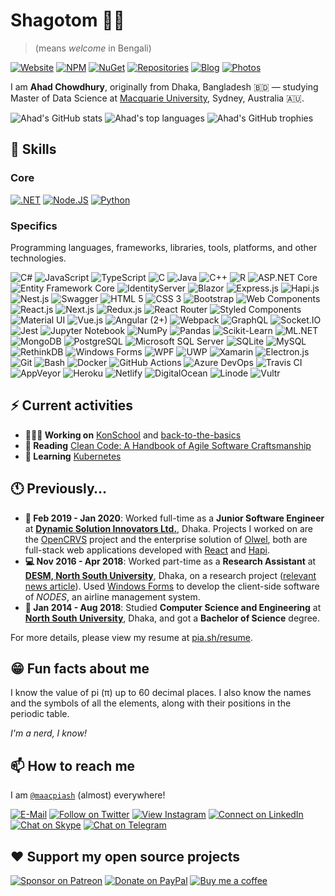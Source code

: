 # Shagotom 👋🏽

> (means *welcome* in Bengali)

[![Website](https://img.shields.io/badge/website-663399.svg?&style=for-the-badge&logo=gatsby)](https://www.maacpiash.com)
[![NPM](https://img.shields.io/badge/NPM-CB3837?style=for-the-badge&logo=npm)](https://www.npmjs.com/~maacpiash)
[![NuGet](https://img.shields.io/badge/NuGet-004880?style=for-the-badge&logo=nuget)](https://www.nuget.org/profiles/maacpiash)
[![Repositories](https://img.shields.io/badge/Repositories-181717?style=for-the-badge&logo=github)](https://github.com/maacpiash?tab=repositories)
[![Blog](https://img.shields.io/badge/Blog-2962FF?style=for-the-badge&logo=hashnode)](https://blog.maacpiash.com)
[![Photos](https://img.shields.io/badge/photos-0063DC.svg?&style=for-the-badge&logo=flickr&logoColor=white)](https://www.flickr.com/photos/maacpiash/)

I am **Ahad Chowdhury**, originally from Dhaka, Bangladesh 🇧🇩 — studying Master of Data Science at [Macquarie University](https://www.mq.edu.au/), Sydney, Australia 🇦🇺.

![Ahad's GitHub stats](https://github-readme-stats.vercel.app/api?username=maacpiash&show_icons=true&hide_border=true&theme=dark)
![Ahad's top languages](https://github-readme-stats.vercel.app/api/top-langs/?username=maacpiash&hide=jupyter%20notebook,html,css&layout=compact&hide_border=true&langs_count=8&theme=dark)
![Ahad's GitHub trophies](https://github-profile-trophy.vercel.app/?username=maacpiash&no-bg=true&row=2&col=3)

## 🧠 Skills

### Core

[![.NET](https://img.shields.io/badge/.NET-5C2D91?style=for-the-badge&logo=.net&logoColor=white)](https://github.com/dotnet)
[![Node.JS](https://img.shields.io/badge/Node.js-339933?style=for-the-badge&logo=node.js&logoColor=white)](https://github.com/nodejs)
[![Python](https://img.shields.io/badge/Python-004880?style=for-the-badge&logo=python&logoColor=white)](https://github.com/python)

### Specifics

Programming languages, frameworks, libraries, tools, platforms, and other technologies.

![C#](https://img.shields.io/badge/C%23-239120?style=flat-square&logo=c-sharp&logoColor=white)
![JavaScript](https://img.shields.io/badge/JavaScript-F7DF1E?style=flat-square&logo=JavaScript&logoColor=white)
![TypeScript](https://img.shields.io/badge/TypeScript-3178C6?style=flat-square&logo=TypeScript&logoColor=white)
![C](https://img.shields.io/badge/C-A8B9CC?style=flat-square&logo=c&logoColor=white)
![Java](https://img.shields.io/badge/Java-007396?style=flat-square&logo=java&logoColor=white)
![C++](https://img.shields.io/badge/C%2B%2B-00599C?style=flat-square&logo=C%2B%2B&logoColor=white)
![R](https://img.shields.io/badge/R-276DC3?style=flat-square&logo=r&logoColor=white)
![ASP.NET Core](https://img.shields.io/badge/ASP.NET%20Core-5C2D91?style=flat-square&logo=.net&logoColor=white)
![Entity Framework Core](https://img.shields.io/badge/Entity%20Framework%20Core-5C2D91?style=flat-square&logo=.net&logoColor=white)
![IdentityServer](https://img.shields.io/badge/IdentityServer-F78C40?style=flat-square&logo=openid&logoColor=white)
![Blazor](https://img.shields.io/badge/Blazor-512BD4?style=flat-square&logo=blazor&logoColor=white)
![Express.js](https://img.shields.io/badge/Express.js-000000?style=flat-square&logo=express&logoColor=white)
![Hapi.js](https://img.shields.io/badge/Hapi.js-F79727?style=flat-square&logo=node.js&logoColor=white)
![Nest.js](https://img.shields.io/badge/Nest.js-E0234E?style=flat-square&logo=nestjs&logoColor=white)
![Swagger](https://img.shields.io/badge/Swagger-85EA2D?style=flat-square&logo=swagger&logoColor=white)
![HTML 5](https://img.shields.io/badge/HTML-E34F26?style=flat-square&logo=html5&logoColor=white)
![CSS 3](https://img.shields.io/badge/CSS-1572B6?style=flat-square&logo=css3&logoColor=white)
![Bootstrap](https://img.shields.io/badge/Bootstrap-7952B3?style=flat-square&logo=bootstrap&logoColor=white)
![Web Components](https://img.shields.io/badge/Web%20Components-29ABE2?style=flat-square&logo=webcomponents.org&logoColor=white)
![React.js](https://img.shields.io/badge/React.js-61DAFB?style=flat-square&logo=react&logoColor=white)
![Next.js](https://img.shields.io/badge/-Next.js-000000?style=flat-square&logo=next.js&logoColor=white)
![Redux.js](https://img.shields.io/badge/-Redux.js-764ABC?style=flat-square&logo=redux&logoColor=white)
![React Router](https://img.shields.io/badge/-React%20Router-CA4245?style=flat-square&logo=react-router&logoColor=white)
![Styled Components](https://img.shields.io/badge/Styled%20Components-DB7093?style=flat-square&logo=styled-components&logoColor=white)
![Material UI](https://img.shields.io/badge/-Material%20UI-0081CB?style=flat-square&logo=material-ui&logoColor=white)
![Vue.js](https://img.shields.io/badge/Vue.js-4FC08D?style=flat-square&logo=vue.js&logoColor=white)
![Angular (2+)](https://img.shields.io/badge/-Angular%20(2%2B)-DD0031?style=flat-square&logo=angular&logoColor=white)
![Webpack](https://img.shields.io/badge/Webpack-8DD6F9?style=flat-square&logo=webpack&logoColor=white)
![GraphQL](https://img.shields.io/badge/GraphQL-E10098?style=flat-square&logo=graphql&logoColor=white)
![Socket.IO](https://img.shields.io/badge/Socket.IO-010101?style=flat-square&logo=socket.io&logoColor=white)
![Jest](https://img.shields.io/badge/Jest-C21325?style=flat-square&logo=jest&logoColor=white)
![Jupyter Notebook](https://img.shields.io/badge/Jupyter%20Notebook-F37626?style=flat-square&logo=jupyter&logoColor=white)
![NumPy](https://img.shields.io/badge/NumPy-013243?style=flat-square&logo=numpy&logoColor=white)
![Pandas](https://img.shields.io/badge/Pandas-150458?style=flat-square&logo=pandas&logoColor=white)
![Scikit-Learn](https://img.shields.io/badge/Scikit%20Learn-F7931E?style=flat-square&logo=scikit-learn&logoColor=white)
![ML.NET](https://img.shields.io/badge/ML.NET-5C2D91?style=flat-square&logo=.net&logoColor=white)
![MongoDB](https://img.shields.io/badge/MongoDB-47A248?style=flat-square&logo=mongodb&logoColor=white)
![PostgreSQL](https://img.shields.io/badge/PostgreSQL-336791?style=flat-square&logo=postgresql&logoColor=white)
![Microsoft SQL Server](https://img.shields.io/badge/Microsoft%20SQL%20Server-CC2927?style=flat-square&logo=microsoft-sql-server&logoColor=white)
![SQLite](https://img.shields.io/badge/SQLite-003B57?style=flat-square&logo=sqlite&logoColor=white)
![MySQL](https://img.shields.io/badge/MySQL-4479A1?style=flat-square&logo=mysql&logoColor=white)
![RethinkDB](https://img.shields.io/badge/RethinkDB-339933?style=flat-square&logo=node.js&logoColor=white)
![Windows Forms](https://img.shields.io/badge/Windows%20Forms-0078D6?style=flat-square&logo=windows&logoColor=white)
![WPF](https://img.shields.io/badge/WPF-0078D6?style=flat-square&logo=windows&logoColor=white)
![UWP](https://img.shields.io/badge/UWP-5E5E5E?style=flat-square&logo=microsoft&logoColor=white)
![Xamarin](https://img.shields.io/badge/Xamarin-3498DB?style=flat-square&logo=xamarin&logoColor=white)
![Electron.js](https://img.shields.io/badge/Electron.js-47848F?style=flat-square&logo=xamarin&logoColor=white)
![Git](https://img.shields.io/badge/Git-F05032?style=flat-square&logo=git&logoColor=white)
![Bash](https://img.shields.io/badge/Bash-4EAA25?style=flat-square&logo=gnu-bash&logoColor=white)
![Docker](https://img.shields.io/badge/Docker-2496ED?style=flat-square&logo=docker&logoColor=white)
![GitHub Actions](https://img.shields.io/badge/GitHub%20Actions-2088FF?style=flat-square&logo=github-actions&logoColor=white)
![Azure DevOps](https://img.shields.io/badge/Azure%20DevOps-0078D7?style=flat-square&logo=azure-devops&logoColor=white)
![Travis CI](https://img.shields.io/badge/Travis%20CI-3EAAAF?style=flat-square&logo=travis-ci&logoColor=white)
![AppVeyor](https://img.shields.io/badge/AppVeyor-00B3E0?style=flat-square&logo=appveyor&logoColor=white)
![Heroku](https://img.shields.io/badge/Heroku-430098?style=flat-square&logo=heroku&logoColor=white)
![Netlify](https://img.shields.io/badge/Netlify-00C7B7?style=flat-square&logo=netlify&logoColor=white)
![DigitalOcean](https://img.shields.io/badge/DigitalOcean-0080FF?style=flat-square&logo=digitalocean&logoColor=white)
![Linode](https://img.shields.io/badge/Linode-00A95C?style=flat-square&logo=linode&logoColor=white)
![Vultr](https://img.shields.io/badge/Vultr-007BFC?style=flat-square&logo=vultr&logoColor=white)

## ⚡ Current activities

- **👨🏽‍💻 Working on** [KonSchool](https://github.com/maacpiash/KonSchool) and [back-to-the-basics](https://github.com/maacpiash/back-to-the-basics)
- **📖 Reading** [Clean Code: A Handbook of Agile Software Craftsmanship](https://www.amazon.com.au/dp/0132350882)
- **💭 Learning** [Kubernetes](https://github.com/kubernetes/kubernetes)

## 🕚 Previously…

- **🏢 Feb 2019 - Jan 2020**: Worked full-time as a **Junior Software Engineer** at [**Dynamic Solution Innovators Ltd.**](http://dsinnovators.com), Dhaka. Projects I worked on are the [OpenCRVS](https://github.com/opencrvs/opencrvs-core) project and the enterprise solution of [Olwel](https://olwel.com), both are full-stack web applications developed with [React](https://github.com/facebook/react) and [Hapi](https://github.com/hapijs/hapi).
- **💻 Nov 2016 - Apr 2018**: Worked part-time as a **Research Assistant** at [**DESM, North South University**](http://www.northsouth.edu/academic/shls/esm/), Dhaka, on a research project ([relevant news article](http://www.ipsnews.net/2017/05/flying-green-in-bangladesh/)). Used [Windows Forms](https://github.com/dotnet/winforms) to develop the client-side software of *NODES*, an airline management system.
- **🎒 Jan 2014 - Aug 2018**: Studied **Computer Science and Engineering** at [**North South University**](http://www.northsouth.edu), Dhaka, and got a **Bachelor of Science** degree.

For more details, please view my resume at [pia.sh/resume](https://pia.sh/resume).

## 😁 Fun facts about me

I know the value of pi (π) up to 60 decimal places. I also know the names and the symbols of all the elements, along with their positions in the periodic table.

*I'm a nerd, I know!*

## 📫 How to reach me

I am [`@maacpiash`](https://maacpia.sh) (almost) everywhere!

[![E-Mail](https://img.shields.io/badge/Email-840010?style=for-the-badge&logo=tutanota)](mailto:github@maacpiash.com)
[![Follow on Twitter](https://img.shields.io/badge/Follow-1DA1F2?style=for-the-badge&logo=twitter&logoColor=white)](https://twitter.com/maacpiash)
[![View Instagram](https://img.shields.io/badge/view-E4405F.svg?&style=for-the-badge&logo=instagram&logoColor=white)](https://instagram.com/maacpiash)
[![Connect on LinkedIn](https://img.shields.io/badge/connect-0077B5.svg?&style=for-the-badge&logo=linkedin)](https://www.linkedin.com/in/maacpiash)
[![Chat on Skype](https://img.shields.io/badge/chat-00AFF0.svg?&style=for-the-badge&logo=skype-for-business&logoColor=white)](https://join.skype.com/invite/UVzqFuCFERPh)
[![Chat on Telegram](https://img.shields.io/badge/message-3CB5F0.svg?&style=for-the-badge&logo=telegram&logoColor=white)](https://t.me/maacpiash)

## ❤️ Support my open source projects

[![Sponsor on Patreon](https://img.shields.io/badge/patreon-F96854.svg?&style=for-the-badge&logo=patreon&logoColor=white)](https://patreon.com/maacpiash)
[![Donate on PayPal](https://img.shields.io/badge/paypal-10558C.svg?&style=for-the-badge&logo=paypal&logoColor=white)](https://www.paypal.me/maacpiash)
[![Buy me a coffee](https://img.shields.io/badge/coffee-5f7fff.svg?&style=for-the-badge&logo=buy-me-a-coffee)](https://www.buymeacoffee.com/maacpiash)
